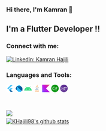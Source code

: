 ### Hi there, I'm Kamran 👋

## I'm a Flutter Developer !!

### Connect with me:

[![Linkedin: Kamran Hajili](https://img.shields.io/badge/-KamranHajili-blue?style=flat-square&logo=Linkedin&logoColor=white&link=https://www.linkedin.com/in/kamran-hajili-4132a9209/)](https://www.linkedin.com/in/kamran-hajili-4132a9209/)

### Languages and Tools:

<code><img height="20" src="https://raw.githubusercontent.com/github/explore/80688e429a7d4ef2fca1e82350fe8e3517d3494d/topics/flutter/flutter.png"></code>
<code><img height="20" src="https://raw.githubusercontent.com/github/explore/80688e429a7d4ef2fca1e82350fe8e3517d3494d/topics/dart/dart.png"></code>
<code><img height="20" src="https://raw.githubusercontent.com/github/explore/80688e429a7d4ef2fca1e82350fe8e3517d3494d/topics/android/android.png"></code>
<code><img height="20" src="https://raw.githubusercontent.com/github/explore/80688e429a7d4ef2fca1e82350fe8e3517d3494d/topics/java/java.png"></code>
<code><img height="20" src="https://raw.githubusercontent.com/github/explore/80688e429a7d4ef2fca1e82350fe8e3517d3494d/topics/kotlin/kotlin.png"></code>
<code><img height="20" src="https://raw.githubusercontent.com/github/explore/80688e429a7d4ef2fca1e82350fe8e3517d3494d/topics/csharp/csharp.png"></code>
<code><img height="20" src="https://raw.githubusercontent.com/github/explore/80688e429a7d4ef2fca1e82350fe8e3517d3494d/topics/dotnet/dotnet.png"></code>

<br />
<p align="left"> <a href="https://github.com/muradorucov/github-profile-trophy"> <img src="https://github-profile-trophy.vercel.app/?username=khajili98" 
</p>

<br>
<!-- |  -->
<a href="https://github.com/anuraghazra/github-readme-stats"><img align="center" src="https://github-readme-stats.vercel.app/api?username=KHajili98&show_icons=true&include_all_commits=true&&theme=algolia&hide_border=true&count_private=true" alt="KHajili98's github stats" /></a>

<!-- | <a href="https://github.com/anuraghazra/github-readme-stats"><img align="center" src="https://github-readme-stats.vercel.app/api/top-langs/?username=KHajili98&show_icons=true&include_all_commits=true&layout=compact&theme=algolia&hide_border=true&count_private=true" /></a> |
| ------------- | ------------- |

 -->

